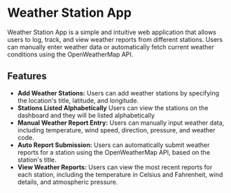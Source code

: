 # Weather Station App

Weather Station App is a simple and intuitive web application that allows users to log, track, and view weather reports from different stations. Users can manually enter weather data or automatically fetch current weather conditions using the OpenWeatherMap API.

## Features

- **Add Weather Stations:** Users can add weather stations by specifying the location's title, latitude, and longitude.
- **Stations Listed Alphabetically** Users can view the stations on the dashboard and they will be listed alphabetically 
- **Manual Weather Report Entry:** Users can manually input weather data, including temperature, wind speed, direction, pressure, and weather code.
- **Auto Report Submission:** Users can automatically submit weather reports for a station using the OpenWeatherMap API, based on the station's title.
- **View Weather Reports:** Users can view the most recent reports for each station, including the temperature in Celsius and Fahrenheit, wind details, and atmospheric pressure.